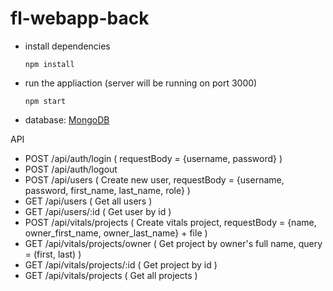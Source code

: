 # fl-webapp-back
- install dependencies
   ```
   npm install
   ```
- run the appliaction (server will be running on port 3000)
  ```
  npm start
  ```
- database: [MongoDB](https://docs.mongodb.com/manual/installation/)

API
- POST /api/auth/login ( requestBody = {username, password} )
- POST /api/auth/logout 
- POST /api/users ( Create new user, requestBody = {username, password, first_name, last_name, role} )
- GET /api/users ( Get all users )
- GET /api/users/:id ( Get user by id )
- POST /api/vitals/projects ( Create vitals project, requestBody = {name, owner_first_name, owner_last_name} + file )
- GET /api/vitals/projects/owner ( Get project by owner's full name, query = (first, last) )
- GET /api/vitals/projects/:id ( Get project by id )
- GET /api/vitals/projects ( Get all projects )